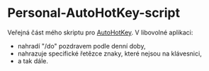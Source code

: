 # Personal-AutoHotKey-script

Veřejná část mého skriptu pro [AutoHotKey](https://www.autohotkey.com/). V libovolné aplikaci:
- nahradí "/do" pozdravem podle denní doby,
- nahrazuje specifické řetězce znaky, které nejsou na klávesnici,
- a tak dále.
